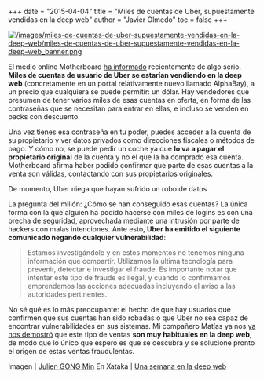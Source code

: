 +++
date = "2015-04-04"
title = "Miles de cuentas de Uber, supuestamente vendidas en la deep web"
author = "Javier Olmedo"
toc = false
+++

[![/images/miles-de-cuentas-de-uber-supuestamente-vendidas-en-la-deep-web/miles-de-cuentas-de-uber-supuestamente-vendidas-en-la-deep-web_banner.png](/images/miles-de-cuentas-de-uber-supuestamente-vendidas-en-la-deep-web/miles-de-cuentas-de-uber-supuestamente-vendidas-en-la-deep-web_banner.png)](/images/miles-de-cuentas-de-uber-supuestamente-vendidas-en-la-deep-web/miles-de-cuentas-de-uber-supuestamente-vendidas-en-la-deep-web_banner.png)

El medio online Motherboard [ha informado](https://www.vice.com/en/article/stolen-uber-customer-accounts-are-for-sale-on-the-dark-web-for-1/) recientemente de algo serio. **Miles de cuentas de usuario de Uber se estarían vendiendo en la deep web** (concretamente en un portal relativamente nuevo llamado AlphaBay), a un precio que cualquiera se puede permitir: un dólar. Hay vendedores que presumen de tener varios miles de esas cuentas en oferta, en forma de las contraseñas que se necesitan para entrar en ellas, e incluso se venden en packs con descuento.

Una vez tienes esa contraseña en tu poder, puedes acceder a la cuenta de su propietario y ver datos privados como direcciones fiscales o métodos de pago. Y cómo no, se puede pedir un coche ya que **lo va a pagar el propietario original** de la cuenta y no el que la ha comprado esa cuenta. Motherboard afirma haber podido confirmar que parte de esas cuentas a la venta son válidas, contactando con sus propietarios originales.

De momento, Uber niega que hayan sufrido un robo de datos

La pregunta del millón: ¿Cómo se han conseguido esas cuentas? La única forma con la que alguien ha podido hacerse con miles de logins es con una brecha de seguridad, aprovechada mediante una intrusión por parte de hackers con malas intenciones. Ante esto, **Uber ha emitido el siguiente comunicado negando cualquier vulnerabilidad**:

> Estamos investigándolo y en estos momentos no tenemos ninguna información que compartir. Utilizamos la última tecnología para prevenir, detectar e investigar el fraude. Es importante notar que intentar este tipo de fraude es ilegal, y cuando lo confirmamos emprendemos las acciones adecuadas incluyendo el aviso a las autoridades pertinentes.

No sé qué es lo más preocupante: el hecho de que hay usuarios que confirmen que sus cuentas han sido robadas o que Uber no sea capaz de encontrar vulnerabilidades en sus sistemas. Mi compañero Matías ya nos [ya nos demostró](https://www.genbeta.com/a-fondo/kit-de-supervivencia-en-la-deep-web) que este tipo de ventas **son muy habituales en la deep web**, de modo que lo único que espero es que se descubra y se solucione pronto el origen de estas ventas fraudulentas.

Imagen | [Julien GONG Min](https://www.flickr.com/photos/bfishadow/14656314348)
En Xataka | [Una semana en la deep web](https://www.xataka.com/analisis/una-semana-en-la-deep-web-esto-es-lo-que-me-he-encontrado)